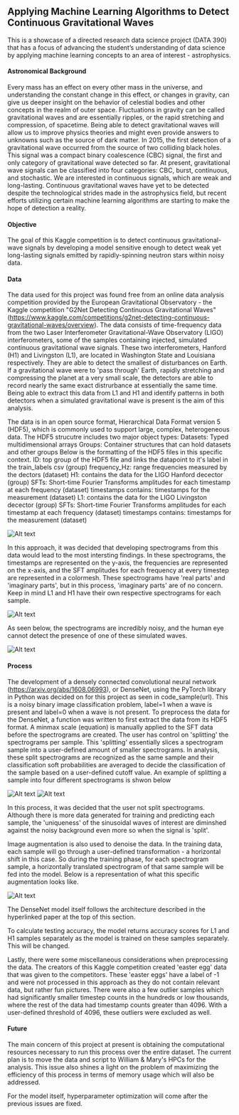 ## Applying Machine Learning Algorithms to Detect Continuous Gravitational Waves
This is a showcase of a directed research data science project (DATA 390) that has a focus of advancing the student’s understanding of data science by applying machine learning concepts to an area of interest - astrophysics.

#### Astronomical Background
Every mass has an effect on every other mass in the universe, and understanding the constant change in this effect, or changes in gravity, can give us deeper insight on the behavior of celestial bodies and other concepts in the realm of outer space. Fluctuations in gravity can be called gravitational waves and are essentially ripples, or the rapid stretching and compression, of spacetime. Being able to detect gravitational waves will allow us to improve physics theories and might even provide answers to unknowns such as the source of dark matter.
In 2015, the first detection of a gravitational wave occurred from the source of two colliding black holes. This signal was a compact binary coalescence (CBC) signal, the first and only category of gravitational wave detected so far. At present, gravitational wave signals can be classified into four categories: CBC, burst, continuous, and stochastic. We are interested in continuous signals, which are weak and long-lasting.
Continuous gravitational waves have yet to be detected despite the technological strides made in the astrophysics field, but recent efforts utilizing certain machine learning algorithms are starting to make the hope of detection a reality.

#### Objective
The goal of this Kaggle competition is to detect continuous gravitational-wave signals by developing a model sensitive enough to detect weak yet long-lasting signals emitted by rapidly-spinning neutron stars within noisy data.

#### Data
The data used for this project was found free from an online data analysis competition provided by the European Gravitational Observatory - the Kaggle competition "G2Net Detecting Continuous Gravitational Waves"(https://www.kaggle.com/competitions/g2net-detecting-continuous-gravitational-waves/overview). The data consists of time-frequency data from the two Laser Interferometer Gravitational-Wave Observatory (LIGO) interferometers, some of the samples containing injected, simulated continuous gravitational wave signals.
These two interferometers, Hanford (H1) and Livingston (L1), are located in Washington State and Louisiana respectively. They are able to detect the smallest of disturbances on Earth. If a gravitational wave were to 'pass through' Earth, rapidly stretching and compressing the planet at a very small scale, the detectors are able to record nearly the same exact distrurbance at essentially the same time. Being able to extract this data from L1 and H1 and identify patterns in both detectors when a simulated gravitational wave is present is the aim of this analysis.

The data is in an open source format, Hierarchical Data Format version 5 (HDF5), which is commonly used to support large, complex, heterogeneous data. The HDF5 strucutre includes two major object types:
Datasets: Typed multidimensional arrays
Groups: Container structures that can hold datasets and other groups
Below is the formatting of the HDF5 files in this specific context.
ID: top group of the HDF5 file and links the datapoint to it's label in the train_labels csv (group)
frequency_Hz: range frequencies measured by the dectors (dataset)
H1: contains the data for the LIGO Hanford decector (group)
	SFTs: Short-time Fourier Transforms amplitudes for each timestamp at each frequency (dataset)
	timestamps contains: timestamps for the measurement (dataset)
L1: contains the data for the LIGO Livingston decector (group)
	SFTs: Short-time Fourier Transforms amplitudes for each timestamp at each frequency (dataset)
	timestamps contains: timestamps for the measurement (dataset)

![Alt text](url_to_structure_image)

In this approach, it was decided that developing spectrograms from this data would lead to the most intersting findings. In these spectrograms, the timestamps are represented on the y-axis, the frequencies are represented on the x-axis, and the SFT amplitudes for each frequency at every timestep are represented in a colormesh. These spectrograms have 'real parts' and 'imaginary parts', but in this process, 'imaginary parts' are of no concern. Keep in mind L1 and H1 have their own respective spectrograms for each sample.

![Alt text](url_to_spectrogram_image)

As seen below, the spectrograms are incredibly noisy, and the human eye cannot detect the presence of one of these simulated waves.

![Alt text](url_to_presence_image)

#### Process
The development of a densely connected convolutional neural network (https://arxiv.org/abs/1608.06993), or DenseNet, using the PyTorch library in Python was decided on for this project as seen in code_sample(url). This is a noisy binary image classification problem, label=1 when a wave is present and label=0 when a wave is not present. To preprocess the data for the DenseNet, a function was written to first extract the data from its HDF5 format. A minmax scale (equation) is manually applied to the SFT data before the spectrograms are created. 
The user has control on 'splitting' the spectrograms per sample. This 'splitting' essentially slices a spectrogram sample into a user-defined amount of smaller spectrograms. In analysis, these split spectrograms are recognized as the same sample and their classification soft probabilities are averaged to decide the classification of the sample based on a user-defined cutoff value. An example of splitting a sample into four different spectrograms is shwon below

![Alt text](url_to_unsplit_image)
![Alt text](url_to_split_image)

In this process, it was decided that the user not split spectrograms. Although there is more data generated for training and predicting each sample, the 'uniqueness' of the sinusoidal waves of interest are diminshed against the noisy background even more so when the signal is 'split'.

Image augmentation is also used to denoise the data. In the training data, each sample will go through a user-defined transformation - a horizontal shift in this case. So during the training phase, for each spectrogram sample, a horizontally translated spectrogram of that same sample will be fed into the model. Below is a representation of what this specific augmentation looks like.

![Alt text](url_to_augment_image)

The DenseNet model itself follows the architecture described in the hyperlinked paper at the top of this section.

To calculate testing accuracy, the model returns accuracy scores for L1 and H1 samples separately as the model is trained on these samples separately. This will be changed.

Lastly, there were some miscellaneous considerations when preprocessing the data. The creators of this Kaggle competition created 'easter egg' data that was given to the competitors. These 'easter eggs' have a label of -1 and were not processed in this approach as they do not contain relevant data, but rather fun pictures. There were also a few outlier samples which had significantly smaller timestep counts in the hundreds or low thousands, where the rest of the data had timestamp counts greater than 4096. With a user-defined threshold of 4096, these outliers were excluded as well. 

#### Future
The main concern of this project at present is obtaining the computational resources necessary to run this process over the entire dataset. The current plan is to move the data and script to William & Mary's HPCs for the analysis. This issue also shines a light on the problem of maximizing the efficiency of this process in terms of memory usage which will also be addressed.

For the model itself, hyperparameter optimization will come after the previous issues are fixed.
